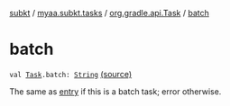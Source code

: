 [subkt](../../index.md) / [myaa.subkt.tasks](../index.md) / [org.gradle.api.Task](index.md) / [batch](./batch.md)

# batch

`val `[`Task`](https://docs.gradle.org/current/javadoc/org/gradle/api/Task.html)`.batch: `[`String`](https://kotlinlang.org/api/latest/jvm/stdlib/kotlin/-string/index.html) [(source)](https://github.com/Myaamori/SubKt/blob/master/src/main/kotlin/myaa/subkt/tasks/tasks.kt#L372)

The same as [entry](entry.md) if this is a batch task; error otherwise.

